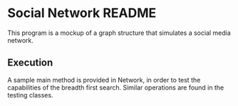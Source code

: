 # Social Network README
This program is a mockup of a graph structure that simulates a social media network.
## Execution
A sample main method is provided in Network, in order to test the capabilities of the breadth first search. Similar operations are found in the testing classes.